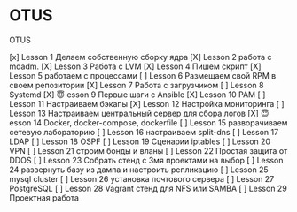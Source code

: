 # OTUS
OTUS

[x] Lesson 1 Делаем собственную сборку ядра
[X] Lesson 2 работа с mdadm.
[X] Lesson 3 Работа с LVM
[X] Lesson 4 Пишем скрипт
[X] Lesson 5 работаем с процессами
[ ] Lesson 6 Размещаем свой RPM в своем репозитории
[X] Lesson 7 Работа с загрузчиком
[ ] Lesson 8 Systemd
[X] :innocent: esson 9 Первые шаги с Ansible
[X] Lesson 10 PAM
[ ] Lesson 11 Настраиваем бэкапы
[X] Lesson 12 Настройка мониторинга
[ ] Lesson 13 Настраиваем центральный сервер для сбора логов
[X] :innocent: esson 14 Docker, docker-compose, dockerfile
[ ] Lesson 15 разворачиваем сетевую лабораторию
[ ] Lesson 16 настраиваем split-dns
[ ] Lesson 17 LDAP
[ ] Lesson 18 OSPF
[ ] Lesson 19 Сценарии iptables
[ ] Lesson 20 VPN
[ ] Lesson 21 строим бонды и вланы
[ ] Lesson 22 Простая защита от DDOS
[ ] Lesson 23 Собрать стенд с 3мя проектами на выбор
[ ] Lesson 24 развернуть базу из дампа и настроить репликацию
[ ] Lesson 25 mysql cluster
[ ] Lesson 26 установка почтового сервера
[ ] Lesson 27 PostgreSQL
[ ] Lesson 28 Vagrant стенд для NFS или SAMBA
[ ] Lesson 29 Проектная работа
